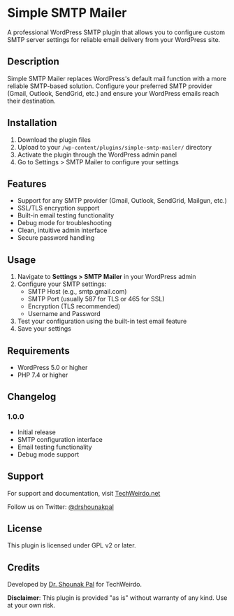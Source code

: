 # Simple SMTP Mailer

A professional WordPress SMTP plugin that allows you to configure custom SMTP server settings for reliable email delivery from your WordPress site.

## Description

Simple SMTP Mailer replaces WordPress's default mail function with a more reliable SMTP-based solution. Configure your preferred SMTP provider (Gmail, Outlook, SendGrid, etc.) and ensure your WordPress emails reach their destination.

## Installation

1. Download the plugin files
2. Upload to your `/wp-content/plugins/simple-smtp-mailer/` directory
3. Activate the plugin through the WordPress admin panel
4. Go to Settings > SMTP Mailer to configure your settings

## Features

- Support for any SMTP provider (Gmail, Outlook, SendGrid, Mailgun, etc.)
- SSL/TLS encryption support
- Built-in email testing functionality
- Debug mode for troubleshooting
- Clean, intuitive admin interface
- Secure password handling

## Usage

1. Navigate to **Settings > SMTP Mailer** in your WordPress admin
2. Configure your SMTP settings:
   - SMTP Host (e.g., smtp.gmail.com)
   - SMTP Port (usually 587 for TLS or 465 for SSL)
   - Encryption (TLS recommended)
   - Username and Password
3. Test your configuration using the built-in test email feature
4. Save your settings

## Requirements

- WordPress 5.0 or higher
- PHP 7.4 or higher

## Changelog

### 1.0.0
- Initial release
- SMTP configuration interface
- Email testing functionality
- Debug mode support

## Support

For support and documentation, visit [TechWeirdo.net](https://techweirdo.net)

Follow us on Twitter: [@drshounakpal](https://twitter.com/drshounakpal)

## License

This plugin is licensed under GPL v2 or later.

## Credits

Developed by [Dr. Shounak Pal](https://twitter.com/drshounakpal) for TechWeirdo.

**Disclaimer**: This plugin is provided "as is" without warranty of any kind. Use at your own risk.
